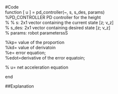 #Code  
function [ u ] = pd_controller(~, s, s_des, params)  
%PD_CONTROLLER  PD controller for the height  
% 
%   s: 2x1 vector containing the current state [z; v_z]  
%   s_des: 2x1 vector containing desired state [z; v_z]  
%   params: robot parameterssS  

%kp= value of the proportion  
%kd= value of derivatoin  
%e= error equation;  
%edot=derivative of the error equatoin;  

% u= net acceleration equation  

end  

##Explanation
